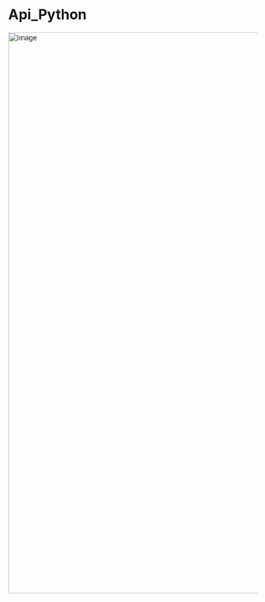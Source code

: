 # Api_Python



<img width="1132" alt="image" src="https://github.com/user-attachments/assets/878251da-ee2d-4723-8b9a-292ddc53c20c">
